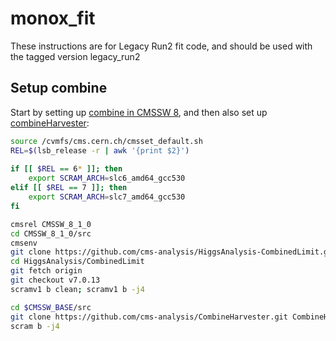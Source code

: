 # monox_fit

These instructions are for Legacy Run2 fit code, and should be used with the tagged version legacy_run2

## Setup combine

Start by setting up [combine in CMSSW 8](http://cms-analysis.github.io/HiggsAnalysis-CombinedLimit/#slc6cc7-release-cmssw_8_1_x), 
and then also set up [combineHarvester](http://cms-analysis.github.io/CombineHarvester/index.html):

```bash
source /cvmfs/cms.cern.ch/cmsset_default.sh
REL=$(lsb_release -r | awk '{print $2}')
 
if [[ $REL == 6* ]]; then
    export SCRAM_ARCH=slc6_amd64_gcc530
elif [[ $REL == 7 ]]; then
    export SCRAM_ARCH=slc7_amd64_gcc530
fi

cmsrel CMSSW_8_1_0
cd CMSSW_8_1_0/src
cmsenv
git clone https://github.com/cms-analysis/HiggsAnalysis-CombinedLimit.git HiggsAnalysis/CombinedLimit
cd HiggsAnalysis/CombinedLimit
git fetch origin
git checkout v7.0.13
scramv1 b clean; scramv1 b -j4

cd $CMSSW_BASE/src
git clone https://github.com/cms-analysis/CombineHarvester.git CombineHarvester
scram b -j4
```
